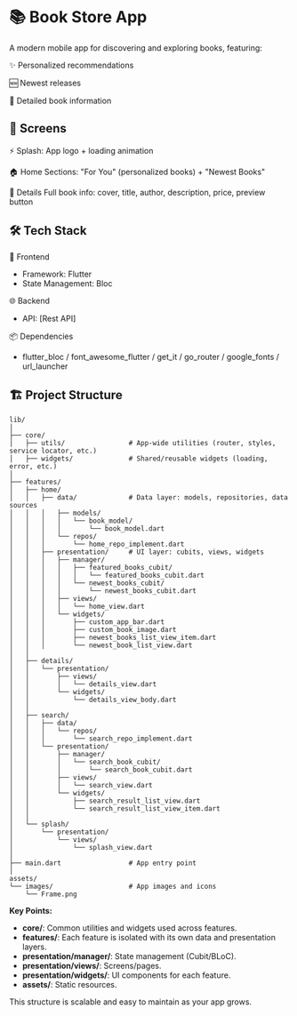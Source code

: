 # 📚 Book Store App

A modern mobile app for discovering and exploring books, featuring:

✨ Personalized recommendations

🆕 Newest releases

📖 Detailed book information

## 🎨 Screens

⚡ Splash: App logo + loading animation

🏠 Home	Sections: "For You" (personalized books) + "Newest Books"

📖 Details	Full book info: cover, title, author, description, price, preview button

## 🛠️ Tech Stack

📱 Frontend
- Framework: Flutter
- State Management: Bloc

🌐 Backend
- API: [Rest API]

📦 Dependencies
- flutter_bloc / font_awesome_flutter / get_it / go_router / google_fonts / url_launcher

## 🏗️ Project Structure

```
lib/
│
├── core/
│   ├── utils/                # App-wide utilities (router, styles, service locator, etc.)
│   ├── widgets/              # Shared/reusable widgets (loading, error, etc.)
│
├── features/
│   ├── home/
│   │   ├── data/             # Data layer: models, repositories, data sources
│   │   │   ├── models/
│   │   │   │   └── book_model/
│   │   │   │       └── book_model.dart
│   │   │   └── repos/
│   │   │       └── home_repo_implement.dart
│   │   ├── presentation/     # UI layer: cubits, views, widgets
│   │   │   ├── manager/
│   │   │   │   ├── featured_books_cubit/
│   │   │   │   │   └── featured_books_cubit.dart
│   │   │   │   └── newest_books_cubit/
│   │   │   │       └── newest_books_cubit.dart
│   │   │   ├── views/
│   │   │   │   └── home_view.dart
│   │   │   └── widgets/
│   │   │       ├── custom_app_bar.dart
│   │   │       ├── custom_book_image.dart
│   │   │       ├── newest_books_list_view_item.dart
│   │   │       └── newest_book_list_view.dart
│   │
│   ├── details/
│   │   └── presentation/
│   │       ├── views/
│   │       │   └── details_view.dart
│   │       └── widgets/
│   │           └── details_view_body.dart
│   │
│   ├── search/
│   │   ├── data/
│   │   │   └── repos/
│   │   │       └── search_repo_implement.dart
│   │   └── presentation/
│   │       ├── manager/
│   │       │   └── search_book_cubit/
│   │       │       └── search_book_cubit.dart
│   │       ├── views/
│   │       │   └── search_view.dart
│   │       └── widgets/
│   │           ├── search_result_list_view.dart
│   │           └── search_result_list_view_item.dart
│   │
│   └── splash/
│       └── presentation/
│           └── views/
│               └── splash_view.dart
│
├── main.dart                 # App entry point
│
assets/
└── images/                   # App images and icons
    └── Frame.png
```

**Key Points:**
- **core/**: Common utilities and widgets used across features.
- **features/**: Each feature is isolated with its own data and presentation layers.
- **presentation/manager/**: State management (Cubit/BLoC).
- **presentation/views/**: Screens/pages.
- **presentation/widgets/**: UI components for each feature.
- **assets/**: Static resources.

This structure is scalable and easy to maintain as your app grows.
